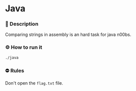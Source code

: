 # Java
### 📄 Description
Comparing strings in assembly is an hard task for java n00bs.

### ⚙ How to run it
```bash
./java
```

### ⛔ Rules
Don't open the `flag.txt` file.
